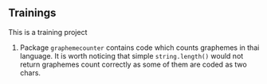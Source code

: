 ## Trainings
This is a training project

1. Package `graphemecounter` contains code which counts graphemes in thai language. 
It is worth noticing that simple `string.length()` would not return graphemes count correctly
as some of them are coded as two chars.